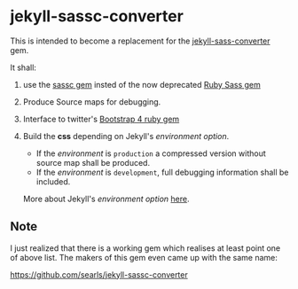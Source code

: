# jekyll-sassc-converter

This is intended to become a replacement for the 
[jekyll-sass-converter]("https://github.com/jekyll/jekyll-sass-converter") gem.

It shall:
1. use the 
  [sassc gem](https://github.com/sass/sassc-ruby#readme)
  insted of the now deprecated [Ruby Sass gem](https://github.com/sass/ruby-sass)
2. Produce Source maps for debugging.
3. Interface to twitter's [Bootstrap 4 ruby gem](https://github.com/twbs/bootstrap-rubygem) 
4. Build  the __css__ depending on Jekyll's _environment option_. 
   - If the
     _environment_ is `production` a compressed version without source map shall
     be produced.
   - If the _environment_ is `development`, full debugging
     information shall be included. 
     
   More about Jekyll's _environment option_ [here](https://jekyllrb.com/docs/configuration/#build-command-options).
  
## Note
I just realized that there is a working gem which realises at least point one
of above list.
The makers of this gem even came up with the same name:

https://github.com/searls/jekyll-sassc-converter